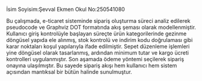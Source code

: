 İsim Soyisim:Şevval Ekmen
Okul No:250541080

Bu çalışmada, e-ticaret sisteminde sipariş oluşturma süreci analiz edilerek pseudocode ve Graphviz DOT formatında akış şeması olarak modellenmiştir. Kullanıcı giriş kontrolüyle başlayan süreçte ürün kategorilerinde gezinme döngüsel yapıda ele alınmış, stok kontrolü ve indirim kodu doğrulaması gibi karar noktaları koşul yapılarıyla ifade edilmiştir. Sepet düzenleme işlemleri yine döngüsel olarak tasarlanmış, ardından minimum tutar ve kargo ücreti kontrolleri uygulanmıştır. Son aşamada ödeme yöntemi seçilerek sipariş onayına ulaşılmıştır. Bu sayede sipariş akışı hem kullanıcı hem sistem açısından mantıksal bir bütün halinde sunulmuştur.
